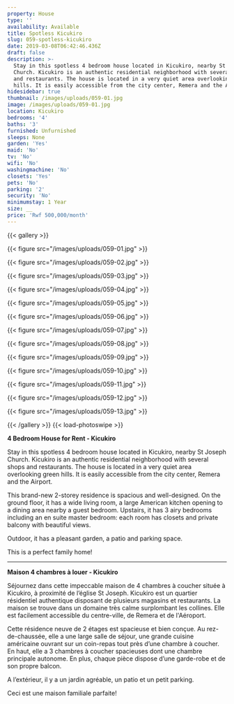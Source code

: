 ```yaml
---
property: House
type: ''
availability: Available
title: Spotless Kicukiro
slug: 059-spotless-kicukiro
date: 2019-03-08T06:42:46.436Z
draft: false
description: >-
  Stay in this spotless 4 bedroom house located in Kicukiro, nearby St Joseph
  Church. Kicukiro is an authentic residential neighborhood with several shops
  and restaurants. The house is located in a very quiet area overlooking green
  hills. It is easily accessible from the city center, Remera and the Airport. 
hidesidebar: true
thumbnail: /images/uploads/059-01.jpg
image: /images/uploads/059-01.jpg
location: Kicukiro
bedrooms: '4'
baths: '3'
furnished: Unfurnished
sleeps: None
garden: 'Yes'
maid: 'No'
tv: 'No'
wifi: 'No'
washingmachine: 'No'
closets: 'Yes'
pets: 'No'
parking: '2'
security: 'No'
minimumstay: 1 Year
size: __
price: 'Rwf 500,000/month'
---
```

{{< gallery >}} 

{{< figure src="/images/uploads/059-01.jpg" >}} 

{{< figure src="/images/uploads/059-02.jpg" >}}

 {{< figure src="/images/uploads/059-03.jpg" >}} 

{{< figure src="/images/uploads/059-04.jpg" >}}

{{< figure src="/images/uploads/059-05.jpg" >}}

 {{< figure src="/images/uploads/059-06.jpg" >}}

 {{< figure src="/images/uploads/059-07.jpg" >}}

 {{< figure src="/images/uploads/059-08.jpg" >}}

{{< figure src="/images/uploads/059-09.jpg" >}} 

{{< figure src="/images/uploads/059-10.jpg" >}}

 {{< figure src="/images/uploads/059-11.jpg" >}} 

{{< figure src="/images/uploads/059-12.jpg" >}}

{{< figure src="/images/uploads/059-13.jpg" >}}

 {{< /gallery >}} {{< load-photoswipe >}}

**4 Bedroom House for Rent - Kicukiro**

Stay in this spotless 4 bedroom house located in Kicukiro, nearby St Joseph Church. Kicukiro is an authentic residential neighborhood with several shops and restaurants. The house is located in a very quiet area overlooking green hills. It is easily accessible from the city center, Remera and the Airport. 

This brand-new 2-storey residence is spacious and well-designed. On the ground floor, it has a wide living room, a large American kitchen opening to a dining area nearby a guest bedroom. Upstairs, it has 3 airy bedrooms including an en suite master bedroom: each room has closets and private balcony with beautiful views. 

Outdoor, it has a pleasant garden, a patio and parking space.  

This is a perfect family home!

- - -

**Maison 4 chambres à louer - Kicukiro**

Séjournez dans cette impeccable maison de 4 chambres à coucher située à Kicukiro, à proximité de l’église St Joseph. Kicukiro est un quartier résidentiel authentique disposant de plusieurs magasins et restaurants. La maison se trouve dans un domaine très calme surplombant les collines. Elle est facilement accessible du centre-ville, de Remera et de l'Aéroport. 

Cette résidence neuve de 2 étages est spacieuse et bien conçue. Au rez-de-chaussée, elle a une large salle de séjour, une grande cuisine américaine ouvrant sur un coin-repas tout près d’une chambre à coucher. En haut, elle a 3 chambres à coucher spacieuses dont une chambre principale autonome. En plus, chaque pièce dispose d’une garde-robe et de son propre balcon. 

A l’extérieur, il y a un jardin agréable, un patio et un petit parking.

Ceci est une maison familiale parfaite!
